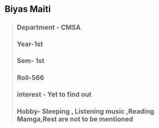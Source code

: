 # Biyas Maiti  
>## Department - CMSA  
>## Year-1st  
>## Sem- 1st  
>## Roll-566
>## interest - Yet to find out  
>## Hobby- Sleeping , Listening music ,Reading Mamga,Rest are not to be mentioned
>
